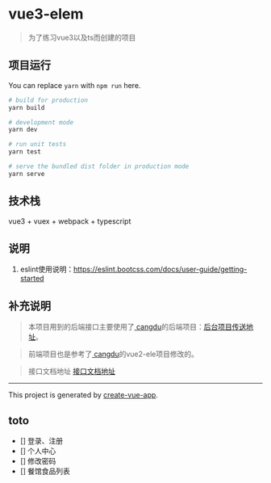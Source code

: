 # vue3-elem

> 为了练习vue3以及ts而创建的项目

## 项目运行

You can replace `yarn` with `npm run` here.

```bash
# build for production
yarn build

# development mode
yarn dev

# run unit tests
yarn test

# serve the bundled dist folder in production mode
yarn serve
```

## 技术栈

vue3 + vuex + webpack + typescript

## 说明
1. eslint使用说明：https://eslint.bootcss.com/docs/user-guide/getting-started 

## 补充说明

> 本项目用到的后端接口主要使用了[
cangdu](https://github.com/bailicangdu)的后端项目：[后台项目传送地址](https://github.com/bailicangdu/node-elm)。  

> 前端项目也是参考了[
cangdu](https://github.com/bailicangdu)的vue2-ele项目修改的。

> 接口文档地址 [接口文档地址](https://github.com/bailicangdu/node-elm/blob/master/API.md)


---

This project is generated by [create-vue-app](https://github.com/vue-land/create-vue-app).

## toto
- [] 登录、注册
- [] 个人中心
- [] 修改密码
- [] 餐馆食品列表
